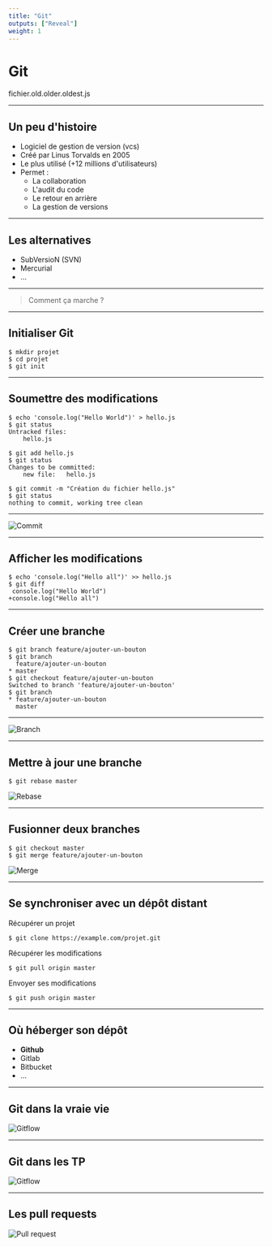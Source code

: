 ```yaml
---
title: "Git"
outputs: ["Reveal"]
weight: 1
---
```


# Git
fichier.old.older.oldest.js

---

## Un peu d'histoire

 * Logiciel de gestion de version (vcs)
 * Créé par Linus Torvalds en 2005
 * Le plus utilisé (+12 millions d'utilisateurs)
 * Permet :
    * La collaboration
    * L'audit du code
    * Le retour en arrière
    * La gestion de versions

---

## Les alternatives

 * SubVersioN (SVN)
 * Mercurial
 * ...

---

> Comment ça marche ?

---

## Initialiser Git

```shell
$ mkdir projet
$ cd projet
$ git init
```

---

## Soumettre des modifications

```shell
$ echo 'console.log("Hello World")' > hello.js
$ git status
Untracked files:
    hello.js

$ git add hello.js
$ git status
Changes to be committed:
    new file:   hello.js

$ git commit -m "Création du fichier hello.js"
$ git status
nothing to commit, working tree clean
```

---

![Commit](./commit.png)

---

## Afficher les modifications

```shell
$ echo 'console.log("Hello all")' >> hello.js
$ git diff
 console.log("Hello World")
+console.log("Hello all")
```

---

## Créer une branche

```shell
$ git branch feature/ajouter-un-bouton
$ git branch
  feature/ajouter-un-bouton
* master
$ git checkout feature/ajouter-un-bouton
Switched to branch 'feature/ajouter-un-bouton'
$ git branch
* feature/ajouter-un-bouton
  master
```

---

![Branch](./branch.png)


---

## Mettre à jour une branche

```shell
$ git rebase master
```
![Rebase](./rebase.png)

---

## Fusionner deux branches

```shell
$ git checkout master
$ git merge feature/ajouter-un-bouton
```
![Merge](./merge.png)

---

## Se synchroniser avec un dépôt distant

Récupérer un projet
```shell
$ git clone https://example.com/projet.git
```

Récupérer les modifications
```shell
$ git pull origin master
```

Envoyer ses modifications
```shell
$ git push origin master
```

---

## Où héberger son dépôt

 * **Github**
 * Gitlab
 * Bitbucket
 * ...

---

## Git dans la vraie vie

![Gitflow](./gitflow.png)

---

## Git dans les TP

![Gitflow](./git-tp.png)

---

## Les pull requests

![Pull request](./pull-request.jpg)
